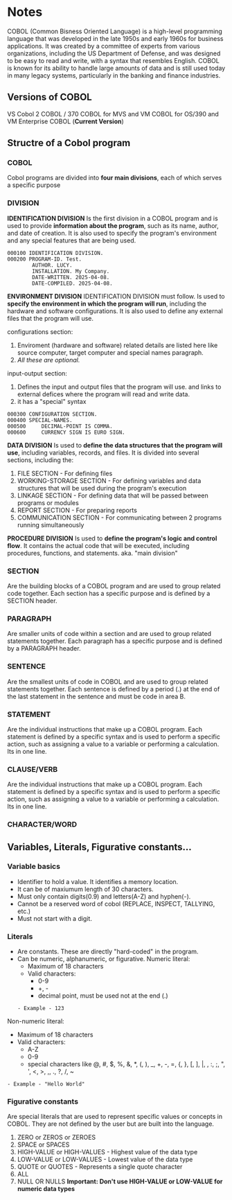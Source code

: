 # Notes

COBOL (Common Bisness Oriented Language) is a high-level programming language that was developed in the late 1950s and early 1960s for business applications. It was created by a committee of experts from various organizations, including the US Department of Defense, and was designed to be easy to read and write, with a syntax that resembles English. COBOL is known for its ability to handle large amounts of data and is still used today in many legacy systems, particularly in the banking and finance industries.

## Versions of COBOL

VS Cobol 2
COBOL / 370
COBOL for MVS and VM
COBOL for OS/390 and VM
Enterprise COBOL (**Current Version**)

## Structre of a Cobol program

### COBOL
Cobol programs are divided into **four main divisions**, each of which serves a specific purpose

### DIVISION

**IDENTIFICATION DIVISION**
Is the first division in a COBOL program and is used to provide **information about the program**, such as its name, author, and date of creation. It is also used to specify the program's environment and any special features that are being used.

```cobol
000100 IDENTIFICATION DIVISION.
000200 PROGRAM-ID. Test.
        AUTHOR. LUCY.
        INSTALLATION. My Company.
        DATE-WRITTEN. 2025-04-08.
        DATE-COMPILED. 2025-04-08.
  ```

**ENVIRONMENT DIVISION**
IDENTIFICATION DIVISION must follow. Is used to **specify the environment in which the program will run**, including the hardware and software configurations. It is also used to define any external files that the program will use.

configurations section:
1. Enviroment (hardware and software) related details are listed here like source computer, target computer and special names paragraph.
2. *All these are optional.*

input-output section:
1. Defines the input and output files that the program will use. and links to external defices where the program will read and write data.
2. it has a "special" syntax
``` cobol
000300 CONFIGURATION SECTION.
000400 SPECIAL-NAMES.
000500     DECIMAL-POINT IS COMMA.
000600     CURRENCY SIGN IS EURO SIGN.
```

**DATA DIVISION**
Is used to **define the data structures that the program will use**, including variables, records, and files. It is divided into several sections, including the:
1. FILE SECTION - For defining files
2. WORKING-STORAGE SECTION - For defining variables and data structures that will be used during the program's execution
3. LINKAGE SECTION - For defining data that will be passed between programs or modules
4. REPORT SECTION - For preparing reports
5. COMMUNICATION SECTION - For communicating between 2 programs running simultaneously

**PROCEDURE DIVISION**
Is used to **define the program's logic and control flow**. It contains the actual code that will be executed, including procedures, functions, and statements. aka. "main division"

### SECTION
Are the building blocks of a COBOL program and are used to group related code together. Each section has a specific purpose and is defined by a SECTION header.

### PARAGRAPH
Are smaller units of code within a section and are used to group related statements together. Each paragraph has a specific purpose and is defined by a PARAGRAPH header.

### SENTENCE
Are the smallest units of code in COBOL and are used to group related statements together. Each sentence is defined by a period (.) at the end of the last statement in the sentence and must be code in area B.

### STATEMENT
Are the individual instructions that make up a COBOL program. Each statement is defined by a specific syntax and is used to perform a specific action, such as assigning a value to a variable or performing a calculation. Its in one line.

### CLAUSE/VERB
Are the individual instructions that make up a COBOL program. Each statement is defined by a specific syntax and is used to perform a specific action, such as assigning a value to a variable or performing a calculation. Its in one line.

### CHARACTER/WORD

## Variables, Literals, Figurative constants...

### Variable basics
- Identifier to hold a value. It identifies a memory location.
- It can be of maxiumum length of 30 characters.
- Must only contain digits(0.9) and letters(A-Z) and hyphen(-).
- Cannot be a reserved word of cobol (REPLACE, INSPECT, TALLYING, etc.)
- Must not start with a digit.

### Literals
- Are constants. These are directly "hard-coded" in the program.
- Can be numeric, alphanumeric, or figurative.
Numeric literal:
  - Maximum of 18 characters
  - Valid characters:
    - 0-9
    - +, -
    - decimal point, must be used not at the end (.)
  ``` cobol
  - Example - 123
  ```
Non-numeric literal:
  - Maximum of 18 characters
  - Valid characters:
    - A-Z
    - 0-9
    - special characters like @, #, $, %, &, *, (, ), _, +, -, =, {, }, [, ], |, \, :, ;, ", ', <, >, ,, ., ?, /, ~
  ``` cobol
  - Example - "Hello World"
  ```

### Figurative constants
Are special literals that are used to represent specific values or concepts in COBOL. They are not defined by the user but are built into the language.
1. ZERO or ZEROS or ZEROES
2. SPACE or SPACES
3. HIGH-VALUE or HIGH-VALUES - Highest value of the data type
4. LOW-VALUE or LOW-VALUES - Lowest value of the data type
5. QUOTE or QUOTES - Represents a single quote character
6. ALL
7. NULL OR NULLS
**Important: Don't use HIGH-VALUE or LOW-VALUE for numeric data types**
